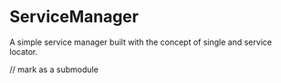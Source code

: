 # ServiceManager
A simple service manager built with the concept of single and service locator.

// mark as a submodule
